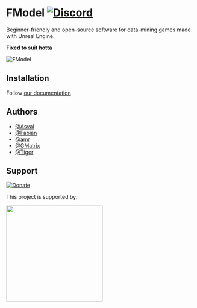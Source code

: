 # FModel [![Discord](https://discordapp.com/api/guilds/637265123144237061/widget.png?style=shield)](https://discord.gg/fdkNYYQ)

Beginner-friendly and open-source software for data-mining games made with Unreal Engine.

**Fixed to suit hotta**

<img src="https://user-images.githubusercontent.com/26126862/119065662-52534800-b9de-11eb-85fd-a47797daa062.png" align="center" alt="FModel">

## Installation

Follow [our documentation](https://fmodel.app/docs#installation)

## Authors

- [@Asval](https://github.com/iAmAsval)
- [@Fabian](https://github.com/FabianFG)
- [@amr](https://github.com/Amrsatrio)
- [@GMatrix](https://github.com/GMatrixGames)
- [@Tiger](https://github.com/XTigerHyperX)

## Support

[![Donate](https://img.shields.io/badge/Paypal-Donate-00457C.svg?logo=paypal)](https://www.paypal.com/cgi-bin/webscr?cmd=_s-xclick&hosted_button_id=EP9SSWG8MW4UC&source=url)

<p>This project is supported by:</p>
<p>
  <a href="https://www.jetbrains.com/">
    <img src="https://cdn.fmodel.app/i/svg/jetbrains.svg" width="256px">
  </a>
</p>

